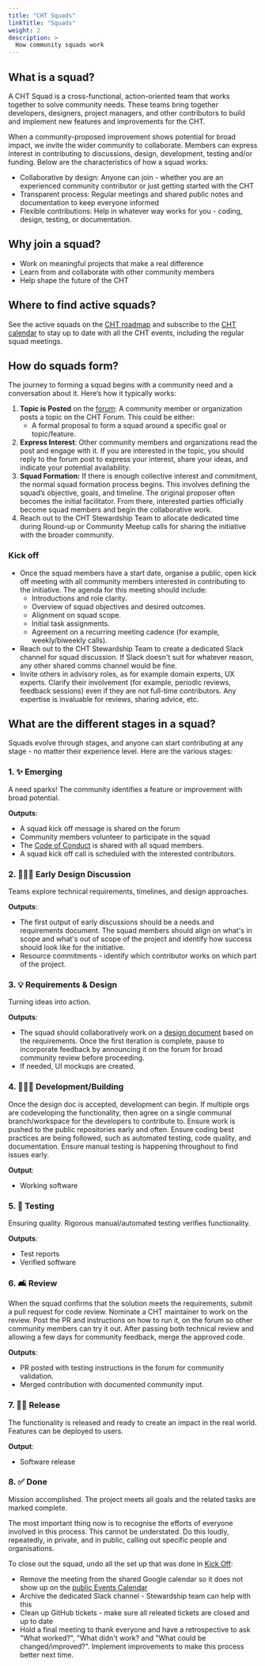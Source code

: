 ```yaml
--- 
title: "CHT Squads" 
linkTitle: "Squads"
weight: 2 
description: > 
  How community squads work
---
```


## What is a squad?

A CHT Squad is a cross-functional, action-oriented team that works together to solve community needs. These teams bring together developers, designers, project managers, and other contributors to build and implement new features and improvements for the CHT.

When a community-proposed improvement shows potential for broad impact, we invite the wider community to collaborate. Members can express interest in contributing to discussions, design, development, testing and/or funding. Below are the characteristics of how a squad works:
- Collaborative by design: Anyone can join - whether you are an experienced community contributor or just getting started with the CHT
- Transparent process: Regular meetings and shared public notes and documentation to keep everyone informed
- Flexible contributions: Help in whatever way works for you - coding, design, testing, or documentation.

## Why join a squad?
- Work on meaningful projects that make a real difference 
- Learn from and collaborate with other community members
- Help shape the future of the CHT

## Where to find active squads?
See the active squads on the [CHT roadmap](https://github.com/orgs/medic/projects/112/views/24) and subscribe to the [CHT calendar](https://docs.communityhealthtoolkit.org/community/events/) to stay up to date with all the CHT events, including the regular squad meetings.

## How do squads form?
The journey to forming a squad begins with a community need and a conversation about it. Here’s how it typically works:
1. **Topic is Posted** on the [forum](https://forum.communityhealthtoolkit.org/c/product/squads/34): A community member or organization posts a topic on the CHT Forum. This could be either:
   -  A formal proposal to form a squad around a specific goal or topic/feature.
1. **Express Interest**: Other community members and organizations read the post and engage with it. If you are interested in the topic, you should reply to the forum post to express your interest, share your ideas, and indicate your potential availability.
1. **Squad Formation:** If there is enough collective interest and commitment, the normal squad formation process begins. This involves defining the squad’s objective, goals, and timeline. The original proposer often becomes the initial facilitator. From there, interested parties officially become squad members and begin the collaborative work.
1. Reach out to the CHT Stewardship Team to allocate dedicated time during Round-up or Community Meetup calls for sharing the initiative with the broader community.

### Kick off
- Once the squad members have a start date, organise a public, open kick off meeting with all community members interested in contributing to the initiative. The agenda for this meeting should include:
  - Introductions and role clarity.
  - Overview of squad objectives and desired outcomes.
  - Alignment on squad scope.
  - Initial task assignments.
  - Agreement on a recurring meeting cadence (for example, weekly/biweekly calls). 
- Reach out to the CHT Stewardship Team to create a dedicated Slack channel for squad discussion. If Slack doesn't suit for whatever reason, any other shared comms channel would be fine.
- Invite others in advisory roles, as for example domain experts, UX experts. Clarify their involvement (for example, periodic reviews, feedback sessions) even if they are not full-time contributors. Any expertise is invaluable for reviews, sharing advice, etc.

## What are the different stages in a squad?
Squads evolve through stages, and anyone can start contributing at any stage - no matter their experience level. Here are the various stages:

### 1. ✨ Emerging
A need sparks! The community identifies a feature or improvement with broad potential.

  **Outputs**:
  - A squad kick off message is shared on the forum 
  - Community members volunteer to participate in the squad
  - The [Code of Conduct](https://docs.communityhealthtoolkit.org/community/contributing/code-of-conduct/) is shared with all squad members.
  - A squad kick off call is scheduled with the interested contributors. 

### 2. 🧑🏼‍🎨 Early Design Discussion
Teams explore technical requirements, timelines, and design approaches.

  **Outputs**:
  - The first output of early discussions should be a needs and requirements document. The squad members should align on what's in scope and what's out of scope of the project and identify how success should look like for the initiative.
  - Resource commitments - identify which contributor works on which part of the project.

### 3. 💡 Requirements & Design
Turning ideas into action. 

  **Outputs**:
  - The squad should collaboratively work on a [design document](https://docs.communityhealthtoolkit.org/community/contributing/code/design-docs/) based on the requirements. Once the first iteration is complete, pause to incorporate feedback by announcing it on the forum for broad community review before proceeding.
  - If needed, UI mockups are created.

### 4. 🧑🏽‍💻 Development/Building
Once the design doc is accepted, development can begin. If multiple orgs are codeveloping the functionality, then agree on a single communal branch/workspace for the developers to contribute to. Ensure work is pushed to the public repositories early and often. Ensure coding best practices are being followed, such as automated testing, code quality, and documentation. Ensure manual testing is happening throughout to find issues early.

  **Output**:
  - Working software

### 5. 📲 Testing
Ensuring quality. Rigorous manual/automated testing verifies functionality.

  **Outputs**:
  - Test reports
  - Verified software

### 6. 🛋️ Review
When the squad confirms that the solution meets the requirements, submit a pull request for code review. Nominate a CHT maintainer to work on the review. Post the PR and instructions on how to run it, on the forum so other community members can try it out. After passing both technical review and allowing a few days for community feedback, merge the approved code.

**Outputs**: 
- PR posted with testing instructions in the forum for community validation.
- Merged contribution with documented community input.

### 7. 💪🏼 Release
The functionality is released and ready to create an impact in the real world. Features can be deployed to users.

  **Output**:
  - Software release

### 8. ✅ Done
Mission accomplished. The project meets all goals and the related tasks are marked complete.

The most important thing now is to recognise the efforts of everyone involved in this process. This cannot be understated. Do this loudly, repeatedly, in private, and in public, calling out specific people and organisations.

To close out the squad, undo all the set up that was done in [Kick Off](#kick-off):
- Remove the meeting from the shared Google calendar so it does not show up on the [public Events Calendar](/community/events/)  
- Archive the dedicated Slack channel - Stewardship team can help with this
- Clean up GitHub tickets - make sure all releated tickets are closed and up to date
- Hold a final meeting to thank everyone and have a retrospective to ask "What worked?", "What didn't work? and "What could be changed/improved?". Implement improvements to make this process better next time.
